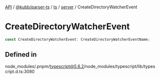 [API](../../../../../../../packages.md) / [@kubb/parser-ts](../../../../../index.md) / [ts](../../../index.md) / [server](../index.md) / CreateDirectoryWatcherEvent

# CreateDirectoryWatcherEvent

```ts
const CreateDirectoryWatcherEvent: CreateDirectoryWatcherEventName;
```

## Defined in

node\_modules/.pnpm/typescript@5.6.2/node\_modules/typescript/lib/typescript.d.ts:3080

